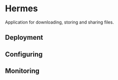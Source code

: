 # Hermes

Application for downloading, storing and sharing files.

## Deployment

## Configuring

## Monitoring